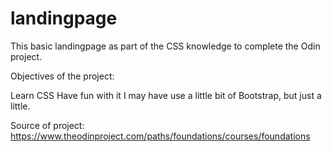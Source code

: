 # landingpage



This basic landingpage as part of the CSS knowledge to complete the Odin project.

Objectives of the project:

Learn CSS Have fun with it
I may have use a little bit of Bootstrap, but just a little.

Source of project: https://www.theodinproject.com/paths/foundations/courses/foundations
